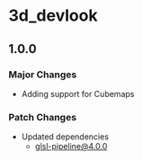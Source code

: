 # 3d_devlook

## 1.0.0

### Major Changes

- Adding support for Cubemaps

### Patch Changes

- Updated dependencies
  - glsl-pipeline@4.0.0
